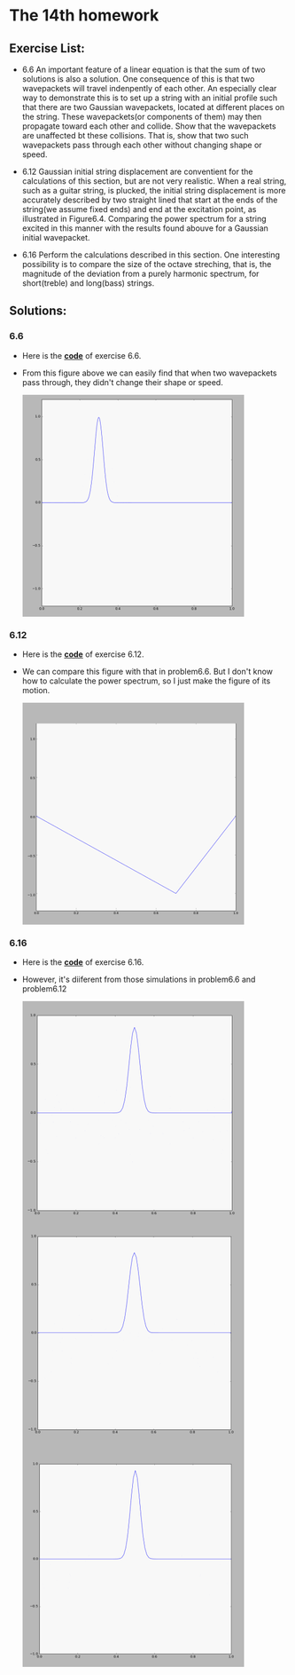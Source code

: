 # The 14th homework

## Exercise List:

- 6.6 An important feature of a linear equation is that the sum of two solutions is also a solution. One consequence of this is that two wavepackets will travel indenpently of each other. An especially clear way to demonstrate this is to set up a string with an initial profile such that there are two Gaussian wavepackets, located at different places on the string. These wavepackets(or components of them) may then propagate toward each other and collide. Show that the wavepackets are unaffected bt these collisions. That is, show that two such wavepackets pass through each other without changing shape or speed.

- 6.12 Gaussian initial string displacement are conventient for the calculations of this section, but are not very realistic. When a real string, such as a guitar string, is plucked, the initial string displacement is more accurately described by two straight lined that start at the ends of the string(we assume fixed ends) and end at the excitation point, as illustrated in Figure6.4. Comparing the power spectrum for a string excited in this manner with the results found abouve for a Gaussian initial wavepacket.

- 6.16 Perform the calculations described in this section. One interesting possibility is to compare the size of the octave streching, that is, the magnitude of the deviation from a purely harmonic spectrum, for short(treble) and long(bass) strings.

## Solutions:

### 6.6
- Here is the [**code**](code/problem6.6.py) of exercise 6.6.
- From this figure above we can easily find that when two wavepackets pass through, they didn't change their shape or speed.

  <img src="img/6.6.gif" width = "400" height = "400" alt="Problem6.6" align=center />
  
### 6.12
- Here is the [**code**](code/problem6.12.py) of exercise 6.12.
- We can compare this figure with that in problem6.6. But I don't know how to calculate the power spectrum, so I just make the figure of its motion.

  <img src="img/6.12.gif" width = "400" height = "400" alt="Problem6.12" align=center />


### 6.16
- Here is the [**code**](code/problem6.16.py) of exercise 6.16.
- However, it's diiferent from those simulations in problem6.6 and problem6.12

  <img src="img/6.16_1.gif" width = "400" height = "400" alt="Problem6.16" align=center />
  <img src="img/6.16_2.gif" width = "400" height = "400" alt="Problem6.16" align=center />
  
  <img src="img/6.16_3.gif" width = "400" height = "400" alt="Problem6.16" align=center />
